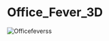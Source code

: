 # Office_Fever_3D

![Officefeverss](https://user-images.githubusercontent.com/64389723/182020403-587dd25c-fb9a-41d9-9cec-2503c18c8efb.png)
